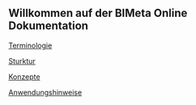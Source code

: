 ## Willkommen auf der BIMeta Online Dokumentation


[Terminologie](Terminologie.md)

[Sturktur](Struktur.md)

[Konzepte](Konzepte.md)

[Anwendungshinweise](Anwendungshinweise.md)

